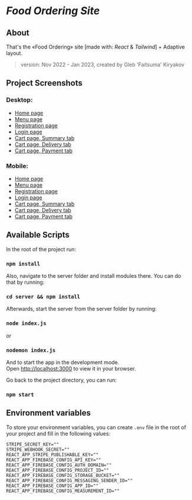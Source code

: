 # **_Food Ordering Site_**

## About

That's the «Food Ordering» site [made with: _React_ & _Tailwind_] + Adaptive layout.
​
> version: Nov 2022 - Jan 2023, created by Gleb 'Faitsuma' Kiryakov

## Project Screenshots

### Desktop:
* [Home page](https://user-images.githubusercontent.com/63464635/213671794-1c54136d-6b9a-4ea3-b844-76059744d335.png)
* [Menu page](https://user-images.githubusercontent.com/63464635/213671788-09cf80d3-ecf3-43d6-b2a5-29e1a49699b4.png)
* [Registration page](https://user-images.githubusercontent.com/63464635/213671773-dec3ef3d-9f65-460b-8316-d9e8612496e1.png)
* [Login page](https://user-images.githubusercontent.com/63464635/213674003-4db2ea9f-86f0-4ece-9970-c689a1868138.png)
* [Cart page, Summary tab](https://user-images.githubusercontent.com/63464635/213671784-d4aebbff-3546-4b09-ba0e-68f532cce405.png)
* [Cart page, Delivery tab](https://user-images.githubusercontent.com/63464635/213671782-1457876c-216f-4c3c-b752-ed19cdb4c184.png)
* [Cart page, Payment tab](https://user-images.githubusercontent.com/63464635/213671777-6861d1f2-db83-4f15-a6b3-09807290f43a.png)

### Mobile:
* [Home page](https://user-images.githubusercontent.com/63464635/213671792-88440342-e470-4b7a-8e44-a93e0c6d480c.png)
* [Menu page](https://user-images.githubusercontent.com/63464635/213671786-d82fbafb-4519-4219-a26f-da2b127146fa.png)
* [Registration page](https://user-images.githubusercontent.com/63464635/213671768-60c4fa91-7c0e-4683-9b17-1e5739938b0f.png)
* [Login page](https://user-images.githubusercontent.com/63464635/213674000-a29bda40-5b16-4842-95fa-c842ddc4021b.png)
* [Cart page, Summary tab](https://user-images.githubusercontent.com/63464635/213671783-d2c0755c-493f-4a69-8919-538d5fcaf33f.png)
* [Cart page, Delivery tab](https://user-images.githubusercontent.com/63464635/213671781-3ad61e47-a62e-4ca3-af62-40f483bf5fcb.png)
* [Cart page, Payment tab](https://user-images.githubusercontent.com/63464635/213671774-6441c30f-db60-48f0-87b6-a2da0ea5e800.png)

## Available Scripts

In the root of the project run:

### `npm install`

Also, navigate to the server folder and install modules there. You can do that by running:

### `cd server && npm install`

Afterwards, start the server from the server folder by running:

### `node index.js`

or 

### `nodemon index.js`

And to start the app in the development mode.\
Open [http://localhost:3000](http://localhost:3000) to view it in your browser.

Go back to the project directory, you can run:

### `npm start`

## Environment variables

To store your environment variables, you can create `.env` file in the root of your project and fill in the following values:
```
STRIPE_SECRET_KEY=""
STRIPE_WEBHOOK_SECRET=""
REACT_APP_STRIPE_PUBLISHABLE_KEY=""
REACT_APP_FIREBASE_CONFIG_API_KEY=""
REACT_APP_FIREBASE_CONFIG_AUTH_DOMAIN=""
REACT_APP_FIREBASE_CONFIG_PROJECT_ID=""
REACT_APP_FIREBASE_CONFIG_STORAGE_BUCKET=""
REACT_APP_FIREBASE_CONFIG_MESSAGING_SENDER_ID=""
REACT_APP_FIREBASE_CONFIG_APP_ID=""
REACT_APP_FIREBASE_CONFIG_MEASUREMENT_ID=""
```